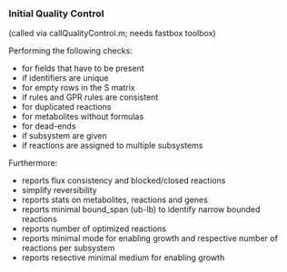 ### Initial Quality Control
(called via callQualityControl.m; needs fastbox toolbox)

Performing the following checks:
- for fields that have to be present
- if identifiers are unique
- for empty rows in the S matrix
- if rules and GPR rules are consistent
- for duplicated reactions
- for metabolites without formulas
- for dead-ends
- if subsystem are given
- if reactions are assigned to multiple subsystems

Furthermore:
- reports flux consistency and blocked/closed reactions
- simplify reversibility
- reports stats on metabolites, reactions and genes
- reports minimal bound_span (ub-lb) to identify narrow bounded reactions
- reports number of optimized reactions
- reports minimal mode for enabling growth and respective number of reactions per subsystem
- reports resective minimal medium for enabling growth
